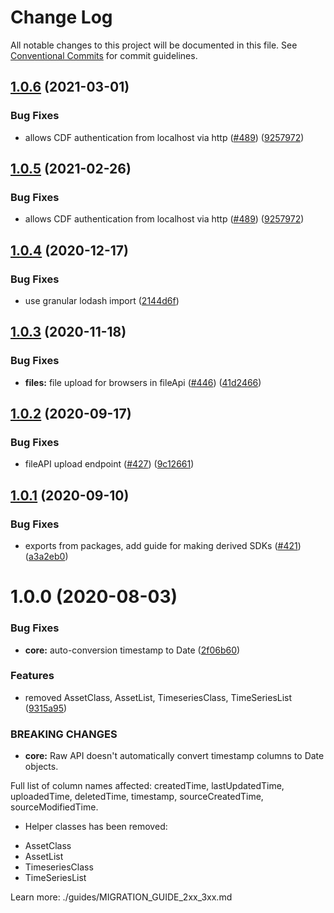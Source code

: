 # Change Log

All notable changes to this project will be documented in this file.
See [Conventional Commits](https://conventionalcommits.org) for commit guidelines.

## [1.0.6](https://github.com/cognitedata/cognite-sdk-js/compare/@cognite/sdk-core@1.0.4...@cognite/sdk-core@1.0.6) (2021-03-01)


### Bug Fixes

* allows CDF authentication from localhost via http ([#489](https://github.com/cognitedata/cognite-sdk-js/issues/489)) ([9257972](https://github.com/cognitedata/cognite-sdk-js/commit/9257972dc87dfd5590df8d6ff253326407a8880a))





## [1.0.5](https://github.com/cognitedata/cognite-sdk-js/compare/@cognite/sdk-core@1.0.4...@cognite/sdk-core@1.0.5) (2021-02-26)


### Bug Fixes

* allows CDF authentication from localhost via http ([#489](https://github.com/cognitedata/cognite-sdk-js/issues/489)) ([9257972](https://github.com/cognitedata/cognite-sdk-js/commit/9257972dc87dfd5590df8d6ff253326407a8880a))





## [1.0.4](https://github.com/cognitedata/cognite-sdk-js/compare/@cognite/sdk-core@1.0.3...@cognite/sdk-core@1.0.4) (2020-12-17)


### Bug Fixes

* use granular lodash import ([2144d6f](https://github.com/cognitedata/cognite-sdk-js/commit/2144d6f439ba91ec47ba86052953b0240db7de22))





## [1.0.3](https://github.com/cognitedata/cognite-sdk-js/compare/@cognite/sdk-core@1.0.2...@cognite/sdk-core@1.0.3) (2020-11-18)


### Bug Fixes

* **files:** file upload for browsers in fileApi ([#446](https://github.com/cognitedata/cognite-sdk-js/issues/446)) ([41d2466](https://github.com/cognitedata/cognite-sdk-js/commit/41d2466c57f3ffd8069238556775177f67ac0180))





## [1.0.2](https://github.com/cognitedata/cognite-sdk-js/compare/@cognite/sdk-core@1.0.1...@cognite/sdk-core@1.0.2) (2020-09-17)


### Bug Fixes

* fileAPI upload endpoint ([#427](https://github.com/cognitedata/cognite-sdk-js/issues/427)) ([9c12661](https://github.com/cognitedata/cognite-sdk-js/commit/9c12661c12adc5312d0e5046adf6dd97c11554c8))





## [1.0.1](https://github.com/cognitedata/cognite-sdk-js/compare/@cognite/sdk-core@1.0.0...@cognite/sdk-core@1.0.1) (2020-09-10)


### Bug Fixes

* exports from packages, add guide for making derived SDKs ([#421](https://github.com/cognitedata/cognite-sdk-js/issues/421)) ([a3a2eb0](https://github.com/cognitedata/cognite-sdk-js/commit/a3a2eb03645733c289591b187f19e55b5294fbc7))





# 1.0.0 (2020-08-03)


### Bug Fixes

* **core:** auto-conversion timestamp to Date ([2f06b60](https://github.com/cognitedata/cognite-sdk-js/commit/2f06b604f8c6276466d3105e60892a266eb2a4f7))


### Features

* removed AssetClass, AssetList, TimeseriesClass, TimeSeriesList ([9315a95](https://github.com/cognitedata/cognite-sdk-js/commit/9315a95360561429af2e6f050a1e13f9ac9a2979))


### BREAKING CHANGES

* **core:** Raw API doesn't automatically convert timestamp columns to Date objects.

Full list of column names affected: createdTime, lastUpdatedTime, uploadedTime, deletedTime, timestamp, sourceCreatedTime, sourceModifiedTime.
* Helper classes has been removed:
- AssetClass
- AssetList
- TimeseriesClass
- TimeSeriesList

Learn more: ./guides/MIGRATION_GUIDE_2xx_3xx.md
